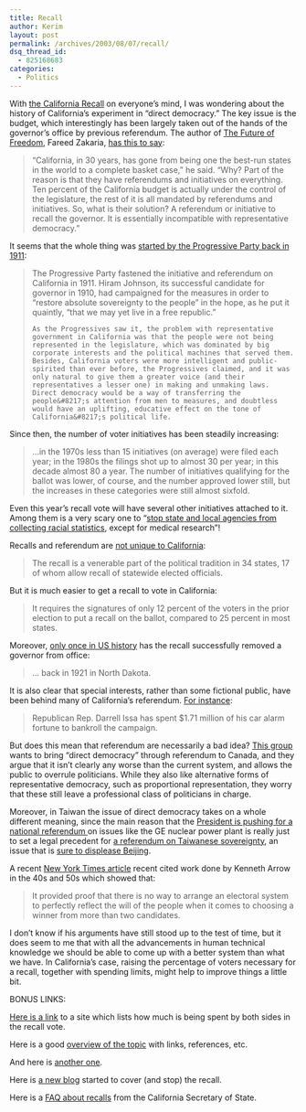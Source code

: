 ```yaml
---
title: Recall
author: Kerim
layout: post
permalink: /archives/2003/08/07/recall/
dsq_thread_id:
  - 825168683
categories:
  - Politics
---
```

With <a href="http://www.signonsandiego.com/news/politics/20030718-0023-davisrecall-q&#38;a.html" onclick="_gaq.push(['_trackEvent', 'outbound-article', 'http://www.signonsandiego.com/news/politics/20030718-0023-davisrecall-q&a.html', 'the California Recall']);" >the California Recall</a> on everyone&#8217;s mind, I was wondering about the history of California&#8217;s experiment in &#8220;direct democracy.&#8221; The key issue is the budget, which interestingly has been largely taken out of the hands of the governor&#8217;s office by previous referendum. The author of <a href="http://isbn.nu/0393047644" onclick="_gaq.push(['_trackEvent', 'outbound-article', 'http://isbn.nu/0393047644', 'The Future of Freedom']);" >The Future of Freedom</a>, Fareed Zakaria, <a href="http://abcnews.go.com/sections/ThisWeek/Roundtable/roundtable030629.html" onclick="_gaq.push(['_trackEvent', 'outbound-article', 'http://abcnews.go.com/sections/ThisWeek/Roundtable/roundtable030629.html', 'has this to say']);" >has this to say</a>:


>   &#8220;California, in 30 years, has gone from being one the best-run states in the world to a complete basket case,&#8221; he said. &#8220;Why? Part of the reason is that they have referendums and initiatives on everything. Ten percent of the California budget is actually under the control of the legislature, the rest of it is all mandated by referendums and initiatives. So, what is their solution? A referendum or initiative to recall the governor. It is essentially incompatible with representative democracy.&#8221;


<!--more-->

  
It seems that the whole thing was <a href="http://www.claremont.org/projects/goldenstate/981015kesler.html" onclick="_gaq.push(['_trackEvent', 'outbound-article', 'http://www.claremont.org/projects/goldenstate/981015kesler.html', 'started by the Progressive Party back in 1911']);" >started by the Progressive Party back in 1911</a>:


>   The Progressive Party fastened the initiative and referendum on California in 1911. Hiram Johnson, its successful candidate for governor in 1910, had campaigned for the measures in order to &#8220;restore absolute sovereignty to the people&#8221; in the hope, as he put it quaintly, &#8220;that we may yet live in a free republic.&#8221; 
>   
>   
>     As the Progressives saw it, the problem with representative government in California was that the people were not being represented in the legislature, which was dominated by big corporate interests and the political machines that served them. Besides, California voters were more intelligent and public-spirited than ever before, the Progressives claimed, and it was only natural to give them a greater voice (and their representatives a lesser one) in making and unmaking laws. Direct democracy would be a way of transferring the people&#8217;s attention from men to measures, and doubtless would have an uplifting, educative effect on the tone of California&#8217;s political life.
>   


Since then, the number of voter initiatives has been steadily increasing:


>   &#8230;in the 1970s less than 15 initiatives (on average) were filed each year; in the 1980s the filings shot up to almost 30 per year; in this decade almost 80 a year. The number of initiatives qualifying for the ballot was lower, of course, and the number approved lower still, but the increases in these categories were still almost sixfold.


Even this year&#8217;s recall vote will have several other initiatives attached to it. Among them is a very scary one to &#8220;<a href="http://www.calpundit.com/archives/001768.html" onclick="_gaq.push(['_trackEvent', 'outbound-article', 'http://www.calpundit.com/archives/001768.html', 'stop state and local agencies from collecting racial statistics']);" >stop state and local agencies from collecting racial statistics</a>, except for medical research&#8221;!

Recalls and referendum are <a href="http://www.washtimes.com/commentary/20030803-110550-5202r.htm" onclick="_gaq.push(['_trackEvent', 'outbound-article', 'http://www.washtimes.com/commentary/20030803-110550-5202r.htm', 'not unique to California']);" >not unique to California</a>:


>   The recall is a venerable part of the political tradition in 34 states, 17 of whom allow recall of statewide elected officials.


But it is much easier to get a recall to vote in California:


>   It requires the signatures of only 12 percent of the voters in the prior election to put a recall on the ballot, compared to 25 percent in most states.


Moreover, <a href="http://seattletimes.nwsource.com/html/opinion/2001159037_cronin18.html" onclick="_gaq.push(['_trackEvent', 'outbound-article', 'http://seattletimes.nwsource.com/html/opinion/2001159037_cronin18.html', 'only once in US history']);" >only once in US history</a> has the recall successfully removed a governor from office:


>   &#8230; back in 1921 in North Dakota.


It is also clear that special interests, rather than some fictional public, have been behind many of California&#8217;s referendum. <a href="http://www.signonsandiego.com/news/politics/20030718-0023-davisrecall-q&#38;a.html" onclick="_gaq.push(['_trackEvent', 'outbound-article', 'http://www.signonsandiego.com/news/politics/20030718-0023-davisrecall-q&a.html', 'For instance']);" >For instance</a>:


>   Republican Rep. Darrell Issa has spent $1.71 million of his car alarm fortune to bankroll the campaign.


But does this mean that referendum are necessarily a bad idea? <a href="http://www.signonsandiego.com/news/politics/20030718-0023-davisrecall-q&#38;a.html" onclick="_gaq.push(['_trackEvent', 'outbound-article', 'http://www.signonsandiego.com/news/politics/20030718-0023-davisrecall-q&a.html', 'This group']);" >This group</a> wants to bring &#8220;direct democracy&#8221; through referendum to Canada, and they argue that it isn&#8217;t clearly any worse than the current system, and allows the public to overrule politicians. While they also like alternative forms of representative democracy, such as proportional representation, they worry that these still leave a professional class of politicians in charge.

Moreover, in Taiwan the issue of direct democracy takes on a whole different meaning, since the main reason that the <a href="http://www.taipeitimes.com/News/front/archives/2003/07/27/2003061080" onclick="_gaq.push(['_trackEvent', 'outbound-article', 'http://www.taipeitimes.com/News/front/archives/2003/07/27/2003061080', 'President is pushing for a national referendum ']);" >President is pushing for a national referendum </a>on issues like the GE nuclear power plant is really just to set a legal precedent for <a href="http://www.taipeitimes.com/News/taiwan/archives/2003/07/27/2003061108" onclick="_gaq.push(['_trackEvent', 'outbound-article', 'http://www.taipeitimes.com/News/taiwan/archives/2003/07/27/2003061108', 'a referendum on Taiwanese sovereignty']);" >a referendum on Taiwanese sovereignty</a>, an issue that is <a href="http://www.taipeitimes.com/News/front/archives/2003/07/27/2003061081" onclick="_gaq.push(['_trackEvent', 'outbound-article', 'http://www.taipeitimes.com/News/front/archives/2003/07/27/2003061081', 'sure to displease Beijing']);" >sure to displease Beijing</a>.

A recent <a href="http://www.nytimes.com/2003/07/27/nyregion/27FAIR.html" onclick="_gaq.push(['_trackEvent', 'outbound-article', 'http://www.nytimes.com/2003/07/27/nyregion/27FAIR.html', 'New York Times article']);" >New York Times article</a> recent cited work done by Kenneth Arrow in the 40s and 50s which showed that:


>   It provided proof that there is no way to arrange an electoral system to perfectly reflect the will of the people when it comes to choosing a winner from more than two candidates.


I don&#8217;t know if his arguments have still stood up to the test of time, but it does seem to me that with all the advancements in human technical knowledge we should be able to come up with a better system than what we have. In California&#8217;s case, raising the percentage of voters necessary for a recall, together with spending limits, might help to improve things a little bit.

BONUS LINKS:

<a href="http://recallwatch.lobbyingcentral.com/index.php?style=big" onclick="_gaq.push(['_trackEvent', 'outbound-article', 'http://recallwatch.lobbyingcentral.com/index.php?style=big', 'Here is a link']);" >Here is a link</a> to a site which lists how much is being spent by both sides in the recall vote.

Here is a good <a href="http://www.igs.berkeley.edu/library/htRecall2003.html" onclick="_gaq.push(['_trackEvent', 'outbound-article', 'http://www.igs.berkeley.edu/library/htRecall2003.html', 'overview of the topic']);" >overview of the topic</a> with links, references, etc.

And here is <a href="http://smccd.net/accounts/skylib/masare-direct-democ.html" onclick="_gaq.push(['_trackEvent', 'outbound-article', 'http://smccd.net/accounts/skylib/masare-direct-democ.html', 'another one']);" >another one</a>.

Here is <a href="http://blogtherecall.com/blog/weblog.php" onclick="_gaq.push(['_trackEvent', 'outbound-article', 'http://blogtherecall.com/blog/weblog.php', 'a new blog']);" >a new blog</a> started to cover (and stop) the recall.

Here is a <a href="http://www.ss.ca.gov/elections/elections_recall_faqs.htm" onclick="_gaq.push(['_trackEvent', 'outbound-article', 'http://www.ss.ca.gov/elections/elections_recall_faqs.htm', 'FAQ about recalls']);" >FAQ about recalls</a> from the California Secretary of State.

